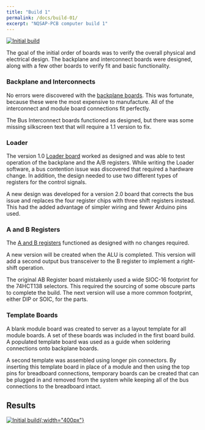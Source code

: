 ```yaml
---
title: "Build 1"
permalink: /docs/build-01/
excerpt: "NQSAP-PCB computer build 1"
---
```


[![Initial build](../../assets/images/boards1-500.jpg "initial NQSAP-PCB build")](../../assets/images/boards1.jpg)

The goal of the initial order of boards was to verify the overall physical and electrical
design.  The backplane and interconnect boards were designed, along with a few other
boards to verify fit and basic functionality.

### Backplane and Interconnects

No errors were discovered with the [backplane boards](../backplane/).  This was fortunate,
because these were the most expensive to manufacture.  All of the interconnect and module
board connections fit perfectly.

The Bus Interconnect boards functioned as designed, but there was some missing silkscreen
text that will require a 1.1 version to fix.

### Loader

The version 1.0 [Loader board](../loader/) worked as designed and was able to test
operation of the backplane and the A/B registers.  While writing the Loader software, a
bus contention issue was discovered that required a hardware change.  In addition, the
design needed to use two different types of registers for the control signals.  

A new design was developed for a version 2.0 board that corrects the bus issue and
replaces the four register chips with three shift registers instead.  This had the added
advantage of simpler wiring and fewer Arduino pins used.

### A and B Registers

The [A and B registers](../ab-registers/) functioned as designed with no changes required.

A new version will be created when the ALU is completed.  This version will add a second
output bus transceiver to the B register to implement a right-shift operation.  

The original AB Register board mistakenly used a wide SIOC-16 footprint for the 74HCT138
selectors.  This required the sourcing of some obscure parts to complete the build.  The
next version will use a more common footprint, either DIP or SOIC, for the parts.

### Template Boards

A blank module board was created to server as a layout template for all module boards.  A
set of these boards was included in the first board build.  A populated template board was
used as a guide when soldering connections onto backplane boards.  

A second template was assembled using longer pin connectors.  By inserting this template
board in place of a module and then using the top pins for breadboard connections,
temporary boards can be created that can be plugged in and removed from the system while
keeping all of the bus connections to the breadboard intact.

## Results

[![Initial build](../../assets/images/boards1.gif "initial NQSAP-PCB build"){:width="400px"}](../../assets/images/boards1.gif)
